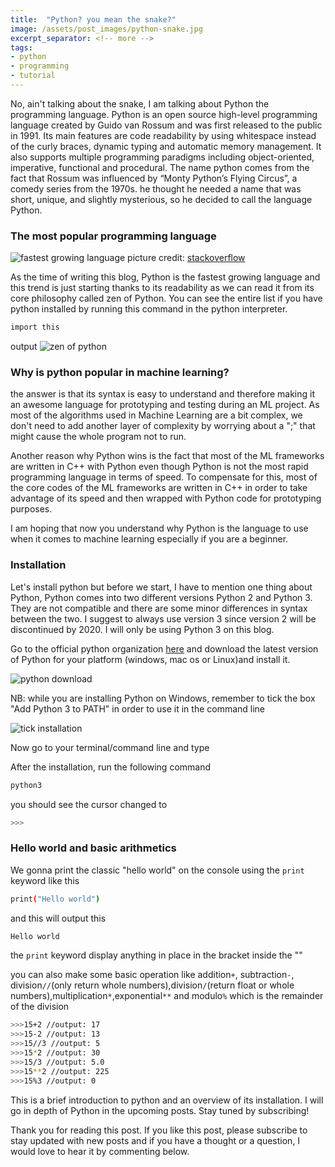 ```yaml
---
title:  "Python? you mean the snake?"
image: /assets/post_images/python-snake.jpg
excerpt_separator: <!-- more -->
tags:
- python
- programming
- tutorial
---
```

No, ain't talking about the snake, I am talking about Python the programming language. Python is an open source high-level programming language created by Guido van Rossum and was first released to the public in 1991. Its main features are code readability by using whitespace instead of the curly braces, dynamic typing and automatic memory management. It also supports multiple programming paradigms including object-oriented, imperative, functional and procedural.<!-- more --> The name python comes from the fact that Rossum was influenced by “Monty Python’s Flying Circus”, a comedy series from the 1970s. he thought he needed a name that was short, unique, and slightly mysterious, so he decided to call the language Python.

### The most popular programming language

![fastest growing language](/blog/assets/post_cont_image/fastest-prg-lang.png)
picture credit: [stackoverflow](https://insights.stackoverflow.com/survey/2018)


As the time of writing this blog, Python is the fastest growing language and this trend is just starting thanks to its readability as we can read it from its core philosophy called zen of Python. You can see the entire list if you have python installed by running this command in the python interpreter.

```bash
import this
```

output
![zen of python](/blog/assets/post_cont_image/zen-py.png)

### Why is python popular in machine learning?

the answer is that its syntax is easy to understand and therefore making it an awesome language for prototyping and testing during an ML project. As most of the algorithms used in Machine Learning are a bit complex, we don't need to add another layer of complexity by worrying about a ";" that might cause the whole program not to run.

Another reason why Python wins is the fact that most of the ML frameworks are written in C++ with Python even though Python is not the most rapid programming language in terms of speed. To compensate for this, most of the core codes of the ML frameworks are written in C++ in order to take advantage of its speed and then wrapped with Python code for prototyping purposes.

I am hoping that now you understand why Python is the language to use when it comes to machine learning especially if you are a beginner.

### Installation

Let's install python but before we start, I have to mention one thing about Python, Python comes into two different versions Python 2 and Python 3. They are not compatible and there are some minor differences in syntax between the two. I suggest to always use version 3 since version 2 will be discontinued by 2020. I will only be using Python 3 on this blog.

Go to the official python organization [here](https:https://www.python.org/downloads/) and download the latest version of Python for your platform (windows, mac os or Linux)and install it.

![python download](/blog/assets/post_cont_image/py-web.png)

NB: while you are installing Python on Windows, remember to tick the box "Add Python 3 to PATH" in order to use it in the command line

![tick installation](/blog/assets/post_cont_image/tick-py.png)

Now go to your terminal/command line and type

After the installation, run the following command

```bash
python3
```

you should see the cursor changed to

```bash
>>>
```

### Hello world and basic arithmetics

We gonna print the classic "hello world" on the console using the `print` keyword like this

```bash
print("Hello world")
```

and this will output this

```bash
Hello world
```
the `print` keyword display anything in place in the bracket inside the ""

you can also make some basic operation like addition`+`, subtraction`-`, division`//`(only return whole numbers),division`/`(return float or whole numbers),multiplication`*`,exponential`**` and modulo`%` which is the remainder of the division

```bash
>>>15+2 //output: 17
>>>15-2 //output: 13
>>>15//3 //output: 5
>>>15*2 //output: 30
>>>15/3 //output: 5.0
>>>15**2 //output: 225
>>>15%3 //output: 0
```

This is a brief introduction to python and an overview of its installation. I will go in depth of Python in the upcoming posts. Stay tuned by subscribing!

Thank you for reading this post. If you like this post, please subscribe to stay updated with new posts and if you have a thought or a question, I would love to hear it by commenting below.